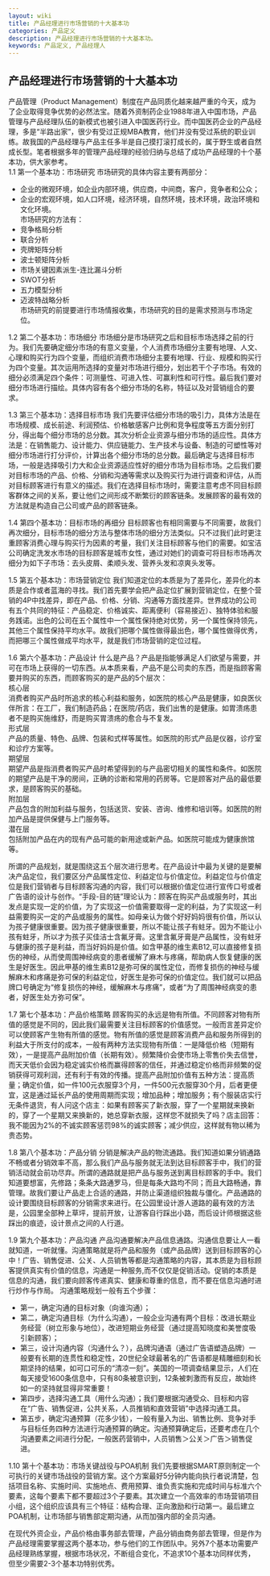 ```yaml
---
layout: wiki
title: 产品经理进行市场营销的十大基本功
categories: 产品定义
description: 产品经理进行市场营销的十大基本功。
keywords: 产品定义, 产品经理人
---
```


## 产品经理进行市场营销的十大基本功  
产品管理（Product Management）制度在产品同质化越来越严重的今天，成为了企业取得竞争优势的必然法宝。随着外资制药企业1988年进入中国市场，产品管理与产品经理队伍的新模式也被引进入中国医药行业。而中国医药企业的产品经理，多是“半路出家”，很少有受过正规MBA教育，他们并没有受过系统的职业训练。故我国的产品经理与产品主任多半是自己摸打滚打成长的，属于野生或者自然成长型。笔者根据多年的管理产品经理的经验归纳与总结了成功产品经理的十个基本功，供大家参考。   
1.1 第一个基本功：市场研究 市场研究的具体内容主要有两部分：  
- 企业的微观环境，如企业内部环境，供应商，中间商，客户，竞争者和公众； 
- 企业的宏观环境，如人口环境，经济环境，自然环境，技术环境，政治环境和文化环境。   
市场研究的方法有：
- 竞争格局分析 
- 联合分析
- 壳牌矩阵分析 
- 波士顿矩阵分析 
- 市场关键因素派生-连比漏斗分析 
- SWOT分析 
- 五力模型分析 
- 迈波特战略分析   
市场研究的前提要进行市场情报收集，市场研究的目的是需求预测与市场定位。   

1.2 第二个基本功：市场细分 市场细分是市场研究之后和目标市场选择之前的行为。我们先要确定细分市场的有意义变量，个人消费市场细分主要有地理、人文、心理和购买行为四个变量，而组织消费市场细分主要有地理、行业、规模和购买行为四个变量。其次运用所选择的变量对市场进行细分，划出若干个子市场。有效的细分必须满足四个条件：可测量性、可进入性、可赢利性和可行性。最后我们要对细分市场进行描绘。具体内容有各个细分市场的名称，特征以及对营销组合的要求。   

1.3 第三个基本功：选择目标市场 我们先要评估细分市场的吸引力，具体方法是在市场规模、成长前途、利润预估、价格敏感客户比例和竞争程度等五方面分别打分，得出每个细分市场的总分数。其次分析企业资源与细分市场的适应性。具体方法是：在销售能力、设计能力、供应链能力、生产技术与设备、制造的可塑性等对细分市场进行打分评价，计算出各个细分市场的总分数。最后确定与选择目标市场，一般是选择吸引力大和企业资源适应性好的细分市场为目标市场。之后我们要对目标市场的产品、价格、分销和沟通等需求以及购买行为进行调查和评估，从而对目标顾客进行有意义的描述。我们在选择目标市场时，需要注意考虑不同目标顾客群体之间的关系，要让他们之间形成不断繁衍的顾客链条。发展顾客的最有效的方法就是构造自己公司或产品的顾客链条。   

1.4 第四个基本功：目标市场的再细分 目标顾客也有相同需要与不同需要，故我们再次细分，目标市场的细分方法与整体市场的细分方法类似。只不过我们此时更注重顾客消费心理与购买行为因素的考量，我们关注目标顾客与他们的需要。如宝洁公司确定洗发水市场的目标顾客是城市女性，通过对她们的调查可将目标市场再次细分为如下子市场：去头皮屑、柔顺头发、营养头发和凉爽头发等。   

1.5 第五个基本功：市场营销定位 我们知道定位的本质是为了差异化，差异化的本质是合作或者蓝海的寻找。我们首先要学会把产品定位扩展到营销定位，在整个营销的4P中找差异，即在产品、价格、分销、沟通等方面找差异。世界成功的公司有五个共同的特征：产品稳定、价格诚实、距离便利（容易接近）、独特体验和服务践诺。出色的公司在五个属性中一个属性保持绝对优势，另一个属性保持领先，其他三个属性保持平均水平。故我们把哪个属性做得最出色，哪个属性做得优秀，而把哪三个属性做成平均水平，就是我们市场营销的定位过程。   

1.6 第六个基本功：产品设计 什么是产品？产品是指能够满足人们欲望与需要，并可在市场上获得的一切东西。从本质来看，产品不是公司卖的东西，而是指顾客需要并购买的东西，而顾客购买的是产品的5个层次：   
核心层   
消费者购买产品时所追求的核心利益和服务，如医院的核心产品是健康，如良医伙伴所言：在工厂，我们制造药品；在医院/药店，我们出售的是健康。如胃溃疡患者不是购买施维舒，而是购买胃溃疡的愈合与不复发。   
形式层   
产品的质量、特色、品牌、包装和式样等属性。如医院的形式产品是仪器，诊疗室和诊疗方案等。   
期望层   
期望产品是指消费者购买产品时希望得到的与产品密切相关的属性和条件。如医院的期望产品是干净的房间，正确的诊断和常用的药房等。它是顾客对产品的最低要求，是顾客购买的基础。   
附加层   
产品包含的附加利益与服务，包括送货、安装、咨询、维修和培训等。如医院的附加产品是提供保健与上门服务等。   
潜在层   
包括附加产品在内的现有产品可能的新用途或新产品。如医院可能成为健康旅馆等。   
  
所谓的产品规划，就是围绕这五个层次进行思考。在产品设计中最为关键的是要解决产品定位，我们要区分产品属性定位、利益定位与价值定位。利益定位与价值定位是我们营销者与目标顾客沟通的内容，我们可以根据价值定位进行宣传口号或者广告语的设计与创作。“手段-目的链”理论认为：顾客在购买产品或服务时，其出发点是实现一定的价值，为了实现这一价值需要取得一定的利益，为了实现这一利益需要购买一定的产品或服务的属性。如母亲认为做个好好妈妈很有价值，所以认为孩子健康很重要。因为孩子健康很重要，所以不能让孩子有蛀牙。因为不能让小孩有蛀牙，所以才为孩子买佳洁士含氟牙膏。这里含氟牙膏是产品属性，没有蛀牙与健康的孩子是利益，而当好妈妈是价值。如含甲基的维生素B12,可以直接修复损伤的神经，从而使周围神经病变的患者缓解了麻木与疼痛，帮助病人恢复健康的医生是好医生。因此甲基的维生素B12是弥可保的属性定位，而修复损伤的神经与缓解麻木和疼痛是弥可保的利益定位，好医生是弥可保的价值定位。我们就可以把品牌口号确定为“修复损伤的神经，缓解麻木与疼痛”，或者“为了周围神经病变的患者，好医生处方弥可保”。   

1.7 第七个基本功：产品价格策略 顾客购买的永远是物有所值。不同顾客对物有所值的感觉是不同的，因此我们最需要关注目标顾客的价值感觉。一般而言差异定价可以使顾客产生物有所值的感觉。物有所值的感觉是顾客消费产品和服务所得到的利益大于所支付的成本，一般有两种方法实现物有所值：一是降低价格（短期有效），一是提高产品附加价值（长期有效）。频繁降价会使市场上零售价失去信誉，而天天低价会因为稳定诚实价格而赢得顾客的信任，并通过稳定价格而非频繁的促销获得可观利润，还有利于有效的传播。提高产品附加价值有五种方法：提高质量；确定价值，如一件100元衣服穿3个月，一件500元衣服穿30个月，后者更便宜，这是通过延长产品的使用周期而实现；增加品种；增加服务；有个服装店实行无条件退货，有人问这个店主：如果有顾客买了新衣服，穿了一个星期就来换新的，穿了一个星期又来换新的，她总穿新衣服，这样您不就损失了吗？店主回答：我不能因为2%的不诚实顾客惩罚98%的诚实顾客；减少供应，这样就有物以稀为贵态势。   

1.8 第八个基本功：产品分销 分销是解决产品的物流通路。我们知道如果分销通路不畅或者分销效率不高，那么我们产品与服务就无法到达目标顾客手中，我们的营销活动就会前功尽弃。所谓的通路就是把产品与服务送到离目标顾客的手中。我们知道要想富，先修路；条条大路通罗马，但是每条大路均不同；而且大路畅通，靠管理。故我们要让产品走上合适的通路，并防止渠道组织独裁与僵化。产品通路的设计要围绕目标顾客的分销需求来进行。在公园里设计游人道路的最有效的方法是，公园里全部种上草坪，提前开放，让游客自行踩出小路，而后设计师根据这些踩出的痕迹，设计景点之间的人行道。   

1.9 第九个基本功：产品沟通 产品沟通要解决产品信息通路。沟通信息要让人一看就知道，一听就懂。沟通策略就是将产品和服务（或产品品牌）送到目标顾客的心中！广告、销售促进、公关、人员销售等都是沟通策略的内容，其本质是为目标顾客提供真实有价值的信息，沟通是一种服务,而不仅仅是促销活动。促销的本质是信息的沟通，我们要向顾客传递真实、健康和尊重的信息，而不要在信息沟通时进行炒作与作局。 沟通策略规划一般有五个步骤：   

- 第一，确定沟通的目标对象（向谁沟通）； 
- 第二，确定沟通目标（为什么沟通），一般企业沟通有两个目标：改进长期业务经营（树立形象与地位），改进短期业务经营（通过提高知晓度和美誉度吸引新顾客）； 
- 第三，设计沟通内容（沟通什么？），品牌沟通语（通过广告语塑造品牌）一般要有长期的连贯性和稳定性，20世纪全球最著名的广告语都是精雕细刻和长期坚持的结果，如可口可乐的“清凉一刻”。美国的一项调查结果显示，人们在每天接受1600条信息中，只有80条被意识到，12条被刺激而有反应，故始终如一的坚持就显得非常重要！ 
- 第四步，选择沟通工具（用什么沟通）；我们要根据沟通受众、目标和内容在“广告、销售促进，公共关系，人员推销和直效营销”中选择沟通工具。 
- 第五步，确定沟通预算（花多少钱），一般有量入为出、销售比例、竞争对手与目标任务四种方法进行沟通预算的确定。沟通预算确定后，还要考虑在几个沟通要素之间进行分配，一般医药营销中，人员销售＞公关＞广告＞销售促进。   

1.10 第十个基本功：市场关键战役与POA机制 我们先要根据SMART原则制定一个可执行的关键市场战役的营销方案。这个方案最好5分钟内能向执行者说清楚，包括项目名称、实施时间、实施地点、费用预算、谁负责实施和完成时间与标准六个要素，这每个要素下都不要超过3个子要素。其次建立一个高效率的市场营销项目小组，这个组织应该具有三个特征：结构合理、正向激励和行动第一。最后建立POA机制，让市场部与销售部定期沟通，从而加强内部的全员沟通。   

在现代外资企业，产品价格由事务部去管理，产品分销由商务部去管理，但是作为产品经理需要掌握这两个基本功，参与他们的工作团队中。另外7个基本功需要产品经理熟练掌握，根据市场状况，不断组合变化，不追求10个基本功同样优秀，但至少需要2-3个基本功特别优秀。
